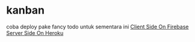 # kanban
coba deploy pake fancy todo untuk sementara ini
[Client Side On Firebase](https://lazy-todos.web.app/)
[Server Side On Heroku](https://lazy-todos.herokuapp.com/)